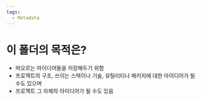 ```yaml
---
tags:
  - Metadata
---
```

# 이 폴더의 목적은?
* 떠오르는 아이디어들을 저장해두기 위함
* 프로젝트의 구조, 쓰이는 스택이나 기술, 유틸리티나 패키지에 대한 아이디어가 될 수도 있으며
* 프로젝트 그 자체의 아이디어가 될 수도 있음
